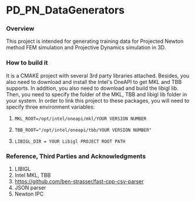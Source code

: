 # PD_PN_DataGenerators

### Overview

This project is intended for generating training data for Projected Newton method FEM simulation
and Projective Dynamics simulation in 3D. 

### How to build it

It is a CMAKE project with several 3rd party libraries attached. 
Besides, you also need to download and install the Intel's OneAPI to get MKL and TBB supports. 
In addition, you also need to download and build the libigl lib.
Then, you need to specify the folder of the MKL, TBB and libigl lib folder in your system. In order to link this 
project to these packages, you will need to specify three environment variables:

1. ```MKL_ROOT=/opt/intel/oneapi/mkl/YOUR VERSION NUMBER```

2. ```TBB_ROOT="/opt/intel/oneapi/tbb/YOUR VERSION NUMBER"```
   
3. ```LIBIGL_DIR = YOUR Libigl PROJECT ROOT PATH```

### Reference, Third Parties and Acknowledgments

1. LIBIGL
2. Intel MKL, TBB
3. https://github.com/ben-strasser/fast-cpp-csv-parser
4. JSON parser
5. Newton IPC